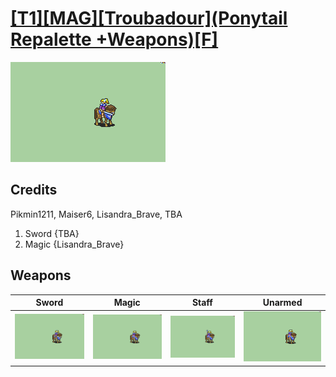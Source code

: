 # [\[T1\]\[MAG\]\[Troubadour\]\(Ponytail Repalette +Weapons\)\[F\]](./%5BT1%5D%5BMAG%5D%5BTroubadour%5D(Ponytail%20Repalette%20+Weapons)%5BF%5D)

<img src="./1.%20Sword/Sword_000.png" alt="[T1][MAG][Troubadour](Ponytail Repalette +Weapons)[F] standing" />

## Credits

Pikmin1211, Maiser6, Lisandra_Brave, TBA
1. Sword {TBA}
6. Magic {Lisandra_Brave}

## Weapons


|Sword |Magic |Staff |Unarmed |
|  :---: | :---: | :---: | :---: |
| <img alt="Sword animation" src="./1.%20Sword/Sword.gif" /> | <img alt="Magic animation" src="./6.%20Magic/Magic.gif" /> | <img alt="Staff animation" src="./7.%20Staff/Staff.gif" /> | <img alt="Unarmed animation" src="./8.%20Unarmed/Unarmed.gif" /> |
